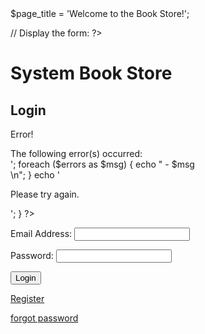 <html>
	<head><title>LOGIN</title></head>
	<link rel="stylesheet" type="text/css" href="style.css">
	<body>
<?php # Script 12.1 - login_page.inc.php
// This page prints any errors associated with logging in
// and it creates the entire login page, including the form.

$page_title = 'Welcome to the Book Store!';

// Display the form:
?><h1>System Book Store</h1>
<form action="login.php" method="post">
	<h2>Login</h2>
	<?php 
	// Print any error messages, if they exist:
if (isset($errors) && !empty($errors)) {
	echo '<h1>Error!</h1>
	<p class="error">The following error(s) occurred:<br />';
	foreach ($errors as $msg) {
		echo " - $msg<br />\n";
	}
	echo '</p><p>Please try again.</p>';
}
	?>
	<p><label>Email Address: </label><input type="text" name="email" size="20" maxlength="60" /> </p>
	<p><label>Password: </label><input type="password" name="pass" size="20" maxlength="20" /></p>
	<p><input type="submit" name="submit" value="Login" /></p>
	<p><a class="active" href="register.php">Register</a></p>
	<p><a class="active" href="forgotpass.php">forgot password</a></p>
</form>
</body>
</html>
